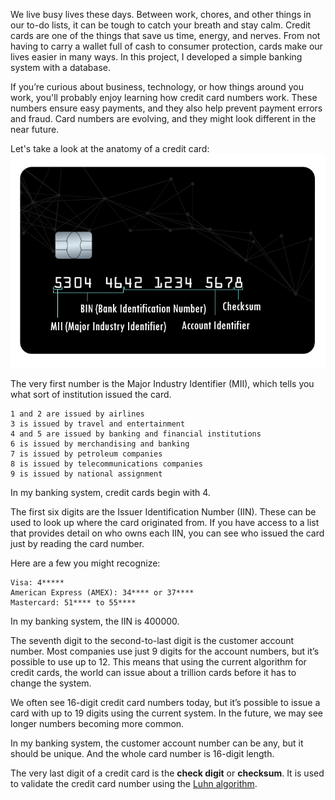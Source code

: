 We live busy lives these days. Between work, chores, and other things in our to-do lists, it can be tough to catch your breath and stay calm. Credit cards are one of the things that save us time, energy, and nerves. From not having to carry a wallet full of cash to consumer protection, cards make our lives easier in many ways. In this project, I developed a simple banking system with a database.

If you’re curious about business, technology, or how things around you work, you'll probably enjoy learning how credit card numbers work. These numbers ensure easy payments, and they also help prevent payment errors and fraud. Card numbers are evolving, and they might look different in the near future.

Let's take a look at the anatomy of a credit card:
![alt text](https://github.com/Ilyassov/Simple-Banking-System/blob/main/card.png?raw=true)

The very first number is the Major Industry Identifier (MII), which tells you what sort of institution issued the card.

    1 and 2 are issued by airlines
    3 is issued by travel and entertainment
    4 and 5 are issued by banking and financial institutions
    6 is issued by merchandising and banking
    7 is issued by petroleum companies
    8 is issued by telecommunications companies
    9 is issued by national assignment

In my banking system, credit cards begin with 4.

The first six digits are the Issuer Identification Number (IIN). These can be used to look up where the card originated from. If you have access to a list that provides detail on who owns each IIN, you can see who issued the card just by reading the card number.

Here are a few you might recognize:

    Visa: 4*****
    American Express (AMEX): 34**** or 37****
    Mastercard: 51**** to 55****

In my banking system, the IIN is 400000.

The seventh digit to the second-to-last digit is the customer account number. Most companies use just 9 digits for the account numbers, but it’s possible to use up to 12. This means that using the current algorithm for credit cards, the world can issue about a trillion cards before it has to change the system.

We often see 16-digit credit card numbers today, but it’s possible to issue a card with up to 19 digits using the current system. In the future, we may see longer numbers becoming more common.

In my banking system, the customer account number can be any, but it should be unique. And the whole card number is 16-digit length.

The very last digit of a credit card is the **check digit** or **checksum**. It is used to validate the credit card number using the [Luhn algorithm](https://en.wikipedia.org/wiki/Luhn_algorithm).